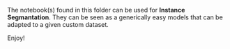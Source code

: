 The notebook(s) found in this folder can be used for **Instance Segmantation**. They can be seen as a generically easy models that can be adapted to a given custom dataset.

Enjoy!
